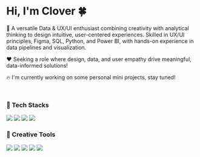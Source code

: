 # Hi, I'm Clover 🍀

🌟 A versatile Data & UX/UI enthusiast combining creativity with analytical thinking to design intuitive, user-centered experiences. Skilled in UX/UI principles, Figma, SQL, Python, and Power BI, with hands-on experience in data pipelines and visualization.

❤️ Seeking a role where design, data, and user empathy drive meaningful, data-informed solutions!

🔥 I'm currently working on some personal mini projects, stay tuned!

<br/>

### 📡 Tech Stacks
<img src="https://img.shields.io/badge/Python-FFE873?style=for-the-badge&logo=python&logoColor=black"> <img src="https://img.shields.io/badge/PostgreSQL-0064a5?style=for-the-badge"> <img src="https://img.shields.io/badge/PowerBI-FFA500?style=for-the-badge&logo=Power%20BI&logoColor=white"/> <img src="https://img.shields.io/badge/microsoft%20azure-3CCBF4?style=for-the-badge&logo=microsoft-azure&logoColor=white">

### 🎨 Creative Tools
<img src="https://img.shields.io/badge/Figma-F24E1E?style=for-the-badge&logo=figma&logoColor=white"> <img src="https://img.shields.io/badge/Framer-E63946?style=for-the-badge&logo=framer&logoColor=white"> <img src="https://img.shields.io/badge/Adobe%20Illustrator-FF9A00?style=for-the-badge&logo=adobe%20illustrator&logoColor=white"/> <img src="https://img.shields.io/badge/Adobe%20Photoshop-31A8FF?style=for-the-badge&logo=Adobe%20Photoshop&logoColor=black"> <img src="https://img.shields.io/badge/Adobe%20XD-eb69e4?style=for-the-badge&logo=Adobe%20XD&logoColor=#FF61F6"> 



<!--
**CloverChew/CloverChew** is a ✨ _special_ ✨ repository because its `README.md` (this file) appears on your GitHub profile.

Here are some ideas to get you started:

- 🔭 I’m currently working on ...
- 🌱 I’m currently learning ...
- 👯 I’m looking to collaborate on ...
- 🤔 I’m looking for help with ...
- 💬 Ask me about ...
- 📫 How to reach me: ...
- 😄 Pronouns: ...
- ⚡ Fun fact: ...
-->
